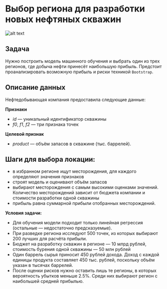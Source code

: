 # Выбор региона для разработки новых нефтяных скважин

![alt text](http://mopo.lukoil.ru/i/upload_img/media/8/3/15383-image_url-cfcaf6fcd2f62cd05566a33f9615e9de.JPG)


## Задача

Нужно построить модель машинного обучения и выбрать один из трех регионов, где добыча нефти принесёт наибольшую прибыль. Предстоит проанализировать возможную прибыль и риски техникой `Bootstrap`. 

## Описание данных

Нефтедобывающая компания предоставила следующие данные: 

**Признаки**

- *id* — уникальный идентификатор скважины
- *f0*, *f1*, *f2* — три признака точек

**Целевой признак**

- *product* — объём запасов в скважине (тыс. баррелей).

   
## Шаги для выбора локации:

- в избранном регионе ищут месторождения, для каждого определяют значения признаков
- строят модель и оценивают объём запасов
- выбирают месторождения с самым высокими оценками значений. Количество месторождений зависит от бюджета компании и стоимости разработки одной скважины
- прибыль равна суммарной прибыли отобранных месторождений.

**Условия задачи:**

* Для обучения модели подходит только линейная регрессия (остальные — недостаточно предсказуемые).
* При разведке региона исследуют 500 точек, из которых выбирают 200 лучших для расчёта прибыли.
* Бюджет на разработку скважин в регионе — 10 млрд рублей, стоимость бурения одной скважины — 50 млн рублей
* Один баррель сырья приносит 450 рублей дохода. Доход с каждой единицы продукта составляет 450 тыс. рублей, поскольку объём указан в тысячах баррелей.
* После оценки рисков нужно оставить лишь те регионы, в которых вероятность убытков меньше 2.5%. Среди них выбирают регион с наибольшей средней прибылью.